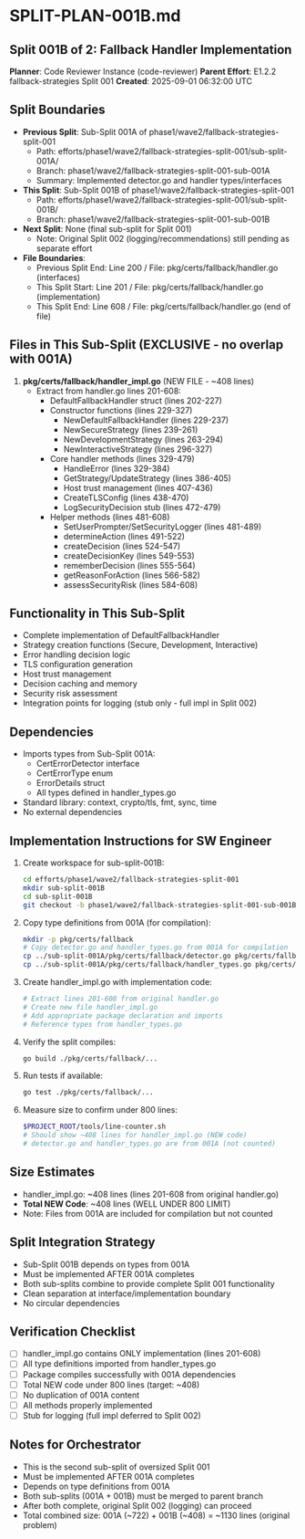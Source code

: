 # SPLIT-PLAN-001B.md
## Split 001B of 2: Fallback Handler Implementation

**Planner**: Code Reviewer Instance (code-reviewer)
**Parent Effort**: E1.2.2 fallback-strategies Split 001
**Created**: 2025-09-01 06:32:00 UTC

<!-- ORCHESTRATOR METADATA PLACEHOLDER - DO NOT REMOVE -->
<!-- The orchestrator will add infrastructure metadata below: -->
<!-- WORKING_DIRECTORY, BRANCH, REMOTE, BASE_BRANCH, etc. -->
<!-- SW Engineers MUST read this metadata to navigate to the correct directory -->
<!-- END PLACEHOLDER -->

## Split Boundaries
- **Previous Split**: Sub-Split 001A of phase1/wave2/fallback-strategies-split-001
  - Path: efforts/phase1/wave2/fallback-strategies-split-001/sub-split-001A/
  - Branch: phase1/wave2/fallback-strategies-split-001-sub-001A
  - Summary: Implemented detector.go and handler types/interfaces
- **This Split**: Sub-Split 001B of phase1/wave2/fallback-strategies-split-001
  - Path: efforts/phase1/wave2/fallback-strategies-split-001/sub-split-001B/
  - Branch: phase1/wave2/fallback-strategies-split-001-sub-001B
- **Next Split**: None (final sub-split for Split 001)
  - Note: Original Split 002 (logging/recommendations) still pending as separate effort
- **File Boundaries**:
  - Previous Split End: Line 200 / File: pkg/certs/fallback/handler.go (interfaces)
  - This Split Start: Line 201 / File: pkg/certs/fallback/handler.go (implementation)
  - This Split End: Line 608 / File: pkg/certs/fallback/handler.go (end of file)

## Files in This Sub-Split (EXCLUSIVE - no overlap with 001A)
1. **pkg/certs/fallback/handler_impl.go** (NEW FILE - ~408 lines)
   - Extract from handler.go lines 201-608:
     - DefaultFallbackHandler struct (lines 202-227)
     - Constructor functions (lines 229-327)
       - NewDefaultFallbackHandler (lines 229-237)
       - NewSecureStrategy (lines 239-261)
       - NewDevelopmentStrategy (lines 263-294)
       - NewInteractiveStrategy (lines 296-327)
     - Core handler methods (lines 329-479)
       - HandleError (lines 329-384)
       - GetStrategy/UpdateStrategy (lines 386-405)
       - Host trust management (lines 407-436)
       - CreateTLSConfig (lines 438-470)
       - LogSecurityDecision stub (lines 472-479)
     - Helper methods (lines 481-608)
       - SetUserPrompter/SetSecurityLogger (lines 481-489)
       - determineAction (lines 491-522)
       - createDecision (lines 524-547)
       - createDecisionKey (lines 549-553)
       - rememberDecision (lines 555-564)
       - getReasonForAction (lines 566-582)
       - assessSecurityRisk (lines 584-608)

## Functionality in This Sub-Split
- Complete implementation of DefaultFallbackHandler
- Strategy creation functions (Secure, Development, Interactive)
- Error handling decision logic
- TLS configuration generation
- Host trust management
- Decision caching and memory
- Security risk assessment
- Integration points for logging (stub only - full impl in Split 002)

## Dependencies
- Imports types from Sub-Split 001A:
  - CertErrorDetector interface
  - CertErrorType enum
  - ErrorDetails struct
  - All types defined in handler_types.go
- Standard library: context, crypto/tls, fmt, sync, time
- No external dependencies

## Implementation Instructions for SW Engineer
1. Create workspace for sub-split-001B:
   ```bash
   cd efforts/phase1/wave2/fallback-strategies-split-001
   mkdir sub-split-001B
   cd sub-split-001B
   git checkout -b phase1/wave2/fallback-strategies-split-001-sub-001B
   ```

2. Copy type definitions from 001A (for compilation):
   ```bash
   mkdir -p pkg/certs/fallback
   # Copy detector.go and handler_types.go from 001A for compilation
   cp ../sub-split-001A/pkg/certs/fallback/detector.go pkg/certs/fallback/
   cp ../sub-split-001A/pkg/certs/fallback/handler_types.go pkg/certs/fallback/
   ```

3. Create handler_impl.go with implementation code:
   ```bash
   # Extract lines 201-608 from original handler.go
   # Create new file handler_impl.go
   # Add appropriate package declaration and imports
   # Reference types from handler_types.go
   ```

4. Verify the split compiles:
   ```bash
   go build ./pkg/certs/fallback/...
   ```

5. Run tests if available:
   ```bash
   go test ./pkg/certs/fallback/...
   ```

6. Measure size to confirm under 800 lines:
   ```bash
   $PROJECT_ROOT/tools/line-counter.sh
   # Should show ~408 lines for handler_impl.go (NEW code)
   # detector.go and handler_types.go are from 001A (not counted)
   ```

## Size Estimates
- handler_impl.go: ~408 lines (lines 201-608 from original handler.go)
- **Total NEW Code**: ~408 lines (WELL UNDER 800 LIMIT)
- Note: Files from 001A are included for compilation but not counted

## Split Integration Strategy
- Sub-Split 001B depends on types from 001A
- Must be implemented AFTER 001A completes
- Both sub-splits combine to provide complete Split 001 functionality
- Clean separation at interface/implementation boundary
- No circular dependencies

## Verification Checklist
- [ ] handler_impl.go contains ONLY implementation (lines 201-608)
- [ ] All type definitions imported from handler_types.go
- [ ] Package compiles successfully with 001A dependencies
- [ ] Total NEW code under 800 lines (target: ~408)
- [ ] No duplication of 001A content
- [ ] All methods properly implemented
- [ ] Stub for logging (full impl deferred to Split 002)

## Notes for Orchestrator
- This is the second sub-split of oversized Split 001
- Must be implemented AFTER 001A completes
- Depends on type definitions from 001A
- Both sub-splits (001A + 001B) must be merged to parent branch
- After both complete, original Split 002 (logging) can proceed
- Total combined size: 001A (~722) + 001B (~408) = ~1130 lines (original problem)